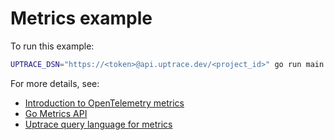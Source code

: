 # Metrics example

To run this example:

```bash
UPTRACE_DSN="https://<token>@api.uptrace.dev/<project_id>" go run main.go
```

For more details, see:

- [Introduction to OpenTelemetry metrics](https://opentelemetry.uptrace.dev/guide/metrics.html)
- [Go Metrics API](https://opentelemetry.uptrace.dev/guide/go-metrics.html#instruments)
- [Uptrace query language for metrics](https://docs.uptrace.dev/guide/querying-metrics.html)
